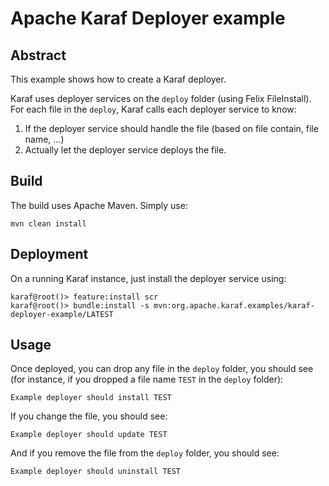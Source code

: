 <!--
    Licensed to the Apache Software Foundation (ASF) under one
    or more contributor license agreements.  See the NOTICE file
    distributed with this work for additional information
    regarding copyright ownership.  The ASF licenses this file
    to you under the Apache License, Version 2.0 (the
    "License"); you may not use this file except in compliance
    with the License.  You may obtain a copy of the License at

      http://www.apache.org/licenses/LICENSE-2.0

    Unless required by applicable law or agreed to in writing,
    software distributed under the License is distributed on an
    "AS IS" BASIS, WITHOUT WARRANTIES OR CONDITIONS OF ANY
    KIND, either express or implied.  See the License for the
    specific language governing permissions and limitations
    under the License.
-->
# Apache Karaf Deployer example

## Abstract

This example shows how to create a Karaf deployer.

Karaf uses deployer services on the `deploy` folder (using Felix FileInstall). For each file in the `deploy`, Karaf calls
each deployer service to know:

1. If the deployer service should handle the file (based on file contain, file name, ...)
2. Actually let the deployer service deploys the file.

## Build

The build uses Apache Maven. Simply use:

```
mvn clean install
```

## Deployment

On a running Karaf instance, just install the deployer service using:

```
karaf@root()> feature:install scr
karaf@root()> bundle:install -s mvn:org.apache.karaf.examples/karaf-deployer-example/LATEST
```


## Usage

Once deployed, you can drop any file in the `deploy` folder, you should see (for instance, if you dropped a file name `TEST` in the `deploy` folder):

```
Example deployer should install TEST
```

If you change the file, you should see:

```
Example deployer should update TEST
```

And if you remove the file from the `deploy` folder, you should see:

```
Example deployer should uninstall TEST
```